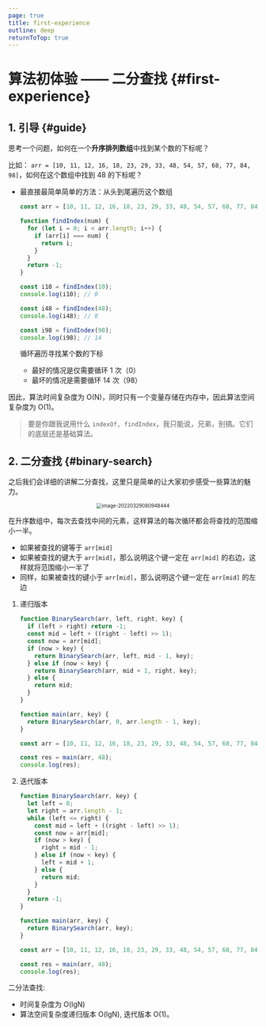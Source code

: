 ```yaml
---
page: true
title: first-experience
outline: deep
returnToTop: true
---
```


# 算法初体验 —— 二分查找 {#first-experience}

## 1. 引导 {#guide}

思考一个问题，如何在一个**升序排列数组**中找到某个数的下标呢？

比如： `arr = [10, 11, 12, 16, 18, 23, 29, 33, 48, 54, 57, 68, 77, 84, 98]`，如何在这个数组中找到 48 的下标呢？

- 最直接最简单简单的方法：从头到尾遍历这个数组

  ```js
  const arr = [10, 11, 12, 16, 18, 23, 29, 33, 48, 54, 57, 68, 77, 84, 98];

  function findIndex(num) {
    for (let i = 0; i < arr.length; i++) {
      if (arr[i] === num) {
        return i;
      }
    }
    return -1;
  }

  const i10 = findIndex(10);
  console.log(i10); // 0

  const i48 = findIndex(48);
  console.log(i48); // 8

  const i98 = findIndex(98);
  console.log(i98); // 14
  ```

  循环遍历寻找某个数的下标

  - 最好的情况是仅需要循环 1 次（0）
  - 最坏的情况是需要循环 14 次（98）

因此，算法时间复杂度为 O(N)，同时只有一个变量存储在内存中，因此算法空间复杂度为 O(1)。

> 要是你跟我说用什么 `indexOf, findIndex`，我只能说，兄弟，别搞。它们的底层还是基础算法。

## 2. 二分查找 {#binary-search}

之后我们会详细的讲解二分查找，这里只是简单的让大家初步感受一些算法的魅力。

<div align='center'>
  <img src="/assets/chapter-01/binary-search/01.png" alt="image-20220329080948444" style="zoom:70%;" />
</div>

在升序数组中，每次去查找中间的元素，这样算法的每次循环都会将查找的范围缩小一半。

- 如果被查找的键等于 `arr[mid]`
- 如果被查找的键大于 `arr[mid]`，那么说明这个键一定在 `arr[mid]` 的右边，这样就将范围缩小一半了
- 同样，如果被查找的键小于 `arr[mid]`，那么说明这个键一定在 `arr[mid]` 的左边

1. 递归版本

   ```js
   function BinarySearch(arr, left, right, key) {
     if (left > right) return -1;
     const mid = left + ((right - left) >> 1);
     const now = arr[mid];
     if (now > key) {
       return BinarySearch(arr, left, mid - 1, key);
     } else if (now < key) {
       return BinarySearch(arr, mid + 1, right, key);
     } else {
       return mid;
     }
   }

   function main(arr, key) {
     return BinarySearch(arr, 0, arr.length - 1, key);
   }

   const arr = [10, 11, 12, 16, 18, 23, 29, 33, 48, 54, 57, 68, 77, 84, 98];

   const res = main(arr, 48);
   console.log(res);
   ```

2. 迭代版本

   ```js
   function BinarySearch(arr, key) {
     let left = 0;
     let right = arr.length - 1;
     while (left <= right) {
       const mid = left + ((right - left) >> 1);
       const now = arr[mid];
       if (now > key) {
         right = mid - 1;
       } else if (now < key) {
         left = mid + 1;
       } else {
         return mid;
       }
     }
     return -1;
   }

   function main(arr, key) {
     return BinarySearch(arr, key);
   }

   const arr = [10, 11, 12, 16, 18, 23, 29, 33, 48, 54, 57, 68, 77, 84, 98];

   const res = main(arr, 48);
   console.log(res);
   ```

二分法查找:

- 时间复杂度为 O(lgN)
- 算法空间复杂度递归版本 O(lgN), 迭代版本 O(1)。
